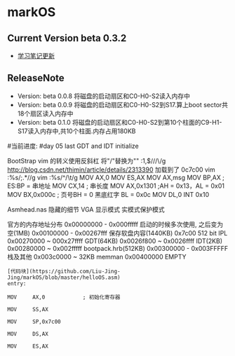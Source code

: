 # markOS
## Current Version beta 0.3.2
- [学习笔记更新](https://github.com/Liu-Jing-Jing/markOS/wiki)

## ReleaseNote
- Version: beta 0.0.8 将磁盘的启动扇区和C0-H0-S2读入内存中
- Version: beta 0.0.9 将磁盘的启动扇区和C0-H0-S2到S17.算上boot sector共18个扇区读入内存中
- Version: beta 0.1.0 将磁盘的启动扇区和C0-H0-S2到第10个柱面的C9-H1-S17读入内存中,共10个柱面.内存占用180KB

#当前进度:
#day 05 last GDT and IDT initialize

BootStrap
vim 的转义使用反斜杠 将"/"替换为"\"  :1,$/\//\\/g
http://blog.csdn.net/thimin/article/details/2313390
加载到了 0c7c00
vim :%s/;.*//g
vim :%s/^/\t/g
MOV	AX,0
MOV	ES,AX
MOV	AX,msg
MOV	BP,AX	; ES:BP = 串地址
MOV	CX,14	; 串长度
MOV	AX,0x1301	;AH = 0x13，AL = 0x01
MOV	BX,0x000c	; 页号BH = 0 黑底红字 BL = 0x0c
MOV	DL,0
INT	0x10

Asmhead.nas 隐藏的细节 VGA 显示模式 实模式保护模式

官方的内存地址分布
0x00000000  -   0x000fffff 启动的时候多次使用, 之后变为空(1MB)
0x00100000  -   0x00267fff 保存软盘内容(1440KB)
0x7c00 512 bit IPL
0x00270000  ~   000x27ffff GDT(64KB)
0x0026f800  ~   0x0026ffff IDT(2KB)    
0x00280000  ~   0x002fffff bootpack.hrb(512KB)
0x00300000  -   0x003FFFFF 栈及其他
0x003c0000  ~   32KB       memman
0x00400000      EMPTY
```
[代码块](https://github.com/Liu-Jing-Jing/markOS/blob/master/helloOS.asm)
entry:

MOV		AX,0			; 初始化寄存器

MOV		SS,AX

MOV		SP,0x7c00

MOV		DS,AX

MOV		ES,AX


```

